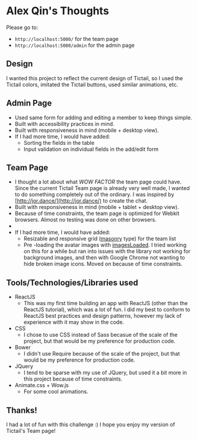 # Alex Qin's Thoughts

Please go to:

* `http://localhost:5000/` for the team page
* `http://localhost:5000/admin` for the admin page

## Design

I wanted this project to reflect the current design of Tictail, so I used the Tictail colors, imitated the Tictail buttons, used similar animations, etc.

## Admin Page

* Used same form for adding and editing a member to keep things simple.
* Built with accessibility practices in mind.
* Built with responsiveness in mind (mobile + desktop view).
* If I had more time, I would have added:
  * Sorting the fields in the table
  * Input validation on individual fields in the add/edit form

## Team Page

* I thought a lot about what *WOW FACTOR* the team page could have. Since the current Tictail Team page is already very well made, I wanted to do something completely out of the ordinary. I was inspired by [http://jor.dance/](http://jor.dance/) to create the chat.
* Built with responsiveness in mind (mobile + tablet + desktop view).
* Because of time constraints, the team page is optimized for Webkit browsers. Almost no testing was done on other browsers.
*
* If I had more time, I would have added:
  * Resizable and responsive grid ([masonry](http://masonry.desandro.com/) type) for the team list
  * Pre -loading the avatar images with [imagesLoaded](http://imagesloaded.desandro.com/). I tried working on this for a while but ran into issues with the library not working for background images, and then with Google Chrome not wanting to hide broken image icons. Moved on because of time constraints.

## Tools/Technologies/Libraries used

* ReactJS
  * This was my first time building an app with ReactJS (other than the ReactJS tutorial), which was a lot of fun. I did my best to conform to ReactJS best practices and design patterns, however my lack of experience with it may show in the code.
* CSS
  * I chose to use CSS instead of Sass becasue of the scale of the project, but that would be my preference for production code.
* Bower
  * I didn't use Require because of the scale of the project, but that would be my preference for production code.
* JQuery
  * I tend to be sparse with my use of JQuery, but used it a bit more in this project because of time constraints.
* Animate.css + Wow.js
  * For some cool animations.

## Thanks!

I had a lot of fun with this challenge :) I hope you enjoy my version of Tictail's Team page!